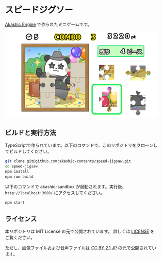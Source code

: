 # スピードジグソー

[Akashic Engine](https://akashic-games.github.io/) で作られたミニゲームです。

![スクリーンショット](https://github.com/akashic-contents/speed-jigsaw/blob/master/img/screenshot.png)

## ビルドと実行方法

TypeScriptで作られています。以下のコマンドで、このリポジトリをクローンしてビルドしてください。

```sh
git clone git@github.com:akashic-contents/speed-jigsaw.git
cd speed-jigsaw
npm install
npm run build
```

以下のコマンドで akashic-sandbox が起動されます。実行後、 `http://localhost:3000/` にアクセスしてください。

```sh
npm start
```

## ライセンス

本リポジトリは MIT License の元で公開されています。
詳しくは [LICENSE](https://github.com/akashic-contents/speed-jigsaw/blob/master/LICENSE) をご覧ください。

ただし、画像ファイルおよび音声ファイルは
[CC BY 2.1 JP](https://creativecommons.org/licenses/by/2.1/jp/) の元で公開されています。
